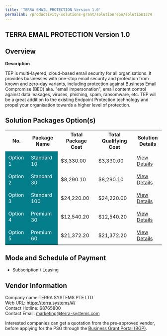 ```yaml
---
title: 'TERRA EMAIL PROTECTION Version 1.0'
permalink: /productivity-solutions-grant/solutionrepo/solution1374
---
```


## TERRA EMAIL PROTECTION Version 1.0

## Overview

**Description**

TEP is multi-layered, cloud-based email security for all organisations. It provides businesses with one-stop email security and protection from known and zero-day variants, including protection against Business Email Compromise (BEC) aka. "email impersonation", email content control against data leakages, viruses, phishing, spam, ransomware, etc. TEP will be a great addition to the existing Endpoint Protection technology and propel your organisation towards a higher level of protection.

## Solution Packages Option(s)

<table>
<tr>
<th><b>No.</b></th>
<th><b>Package Name</b></th>
<th><b>Total Package Cost</b></th>
<th><b>Total Qualifying Cost</b></th>
<th><b>Solution Details</b></th>
</tr>
<tr>
<td style='padding: 10px; background-color: #037E8A; color: #FFFFFF;'>Option 1</td>
<td style='padding: 10px; background-color: #037E8A; color: #FFFFFF;'>Standard 10</td>
<td style='padding: 10px;'>$3,330.00</td>
<td style='padding: 10px;'>$3,330.00</td>
<td style='padding: 10px;'><a href='/images/psg/Terra_Desensitised_Annex_3_Part_1.pdf' target='_blank'>View Details</a></td>
</tr>
<tr>
<td style='padding: 10px; background-color: #037E8A; color: #FFFFFF;'>Option 2</td>
<td style='padding: 10px; background-color: #037E8A; color: #FFFFFF;'>Standard 30</td>
<td style='padding: 10px;'>$8,290.10</td>
<td style='padding: 10px;'>$8,290.10</td>
<td style='padding: 10px;'><a href='/images/psg/Terra_Desensitised_Annex_3_Part_2.pdf' target='_blank'>View Details</a></td>
</tr>
<tr>
<td style='padding: 10px; background-color: #037E8A; color: #FFFFFF;'>Option 3</td>
<td style='padding: 10px; background-color: #037E8A; color: #FFFFFF;'>Standard 100</td>
<td style='padding: 10px;'>$24,220.00</td>
<td style='padding: 10px;'>$24,220.00</td>
<td style='padding: 10px;'><a href='/images/psg/Terra_Desensitised_Annex_3_Part_3.pdf' target='_blank'>View Details</a></td>
</tr>
<tr>
<td style='padding: 10px; background-color: #037E8A; color: #FFFFFF;'>Option 4</td>
<td style='padding: 10px; background-color: #037E8A; color: #FFFFFF;'>Premium 30</td>
<td style='padding: 10px;'>$12,540.20</td>
<td style='padding: 10px;'>$12,540.20</td>
<td style='padding: 10px;'><a href='/images/psg/Terra_Desensitised_Annex_3_Part_4.pdf' target='_blank'>View Details</a></td>
</tr>
<tr>
<td style='padding: 10px; background-color: #037E8A; color: #FFFFFF;'>Option 5</td>
<td style='padding: 10px; background-color: #037E8A; color: #FFFFFF;'>Premium 60</td>
<td style='padding: 10px;'>$21,372.20</td>
<td style='padding: 10px;'>$21,372.20</td>
<td style='padding: 10px;'><a href='/images/psg/Terra_Desensitised_Annex_3_Part_5.pdf' target='_blank'>View Details</a></td>
</tr>
</table>

## Mode and Schedule of Payment

 - Subscription / Leasing

## Vendor Information

 Company name:TERRA SYSTEMS PTE LTD<br>Web URL: https://terra.systems/#/ <br>Contact Hotline: 68765800 <br>Contact Email: marketing@terra-systems.com 

Interested companies can get a quotation from the pre-approved vendor, before applying for the PSG through the <a href='https://www.businessgrants.gov.sg/' target='_blank' rel='noopener'>Business Grant Portal (BGP)</a>.

<script src="/jquery/resize-tables.js"></script>

